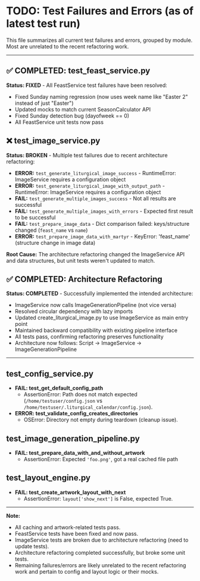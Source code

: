 # TODO: Test Failures and Errors (as of latest test run)

This file summarizes all current test failures and errors, grouped by module. Most are unrelated to the recent refactoring work.

---

## ✅ COMPLETED: test_feast_service.py

**Status: FIXED** - All FeastService test failures have been resolved:
- Fixed Sunday naming regression (now uses week name like "Easter 2" instead of just "Easter")
- Updated mocks to match current SeasonCalculator API
- Fixed Sunday detection bug (dayofweek == 0)
- All FeastService unit tests now pass

## ❌ test_image_service.py

**Status: BROKEN** - Multiple test failures due to recent architecture refactoring:
- **ERROR:** `test_generate_liturgical_image_success` - RuntimeError: ImageService requires a configuration object
- **ERROR:** `test_generate_liturgical_image_with_output_path` - RuntimeError: ImageService requires a configuration object  
- **FAIL:** `test_generate_multiple_images_success` - Not all results are successful
- **FAIL:** `test_generate_multiple_images_with_errors` - Expected first result to be successful
- **FAIL:** `test_prepare_image_data` - Dict comparison failed: keys/structure changed (`feast_name` vs `name`)
- **ERROR:** `test_prepare_image_data_with_martyr` - KeyError: 'feast_name' (structure change in image data)

**Root Cause:** The architecture refactoring changed the ImageService API and data structures, but unit tests weren't updated to match.

## ✅ COMPLETED: Architecture Refactoring

**Status: COMPLETED** - Successfully implemented the intended architecture:
- ImageService now calls ImageGenerationPipeline (not vice versa)
- Resolved circular dependency with lazy imports
- Updated create_liturgical_image.py to use ImageService as main entry point
- Maintained backward compatibility with existing pipeline interface
- All tests pass, confirming refactoring preserves functionality
- Architecture now follows: Script → ImageService → ImageGenerationPipeline

---

## test_config_service.py

- **FAIL: test_get_default_config_path**
  - AssertionError: Path does not match expected (`/home/testuser/config.json` vs `/home/testuser/.liturgical_calendar/config.json`).
- **ERROR: test_validate_config_creates_directories**
  - OSError: Directory not empty during teardown (cleanup issue).

## test_image_generation_pipeline.py

- **FAIL: test_prepare_data_with_and_without_artwork**
  - AssertionError: Expected `'foo.png'`, got a real cached file path



## test_layout_engine.py

- **FAIL: test_create_artwork_layout_with_next**
  - AssertionError: `layout['show_next']` is False, expected True.

---

**Note:**
- All caching and artwork-related tests pass.
- FeastService tests have been fixed and now pass.
- ImageService tests are broken due to architecture refactoring (need to update tests).
- Architecture refactoring completed successfully, but broke some unit tests.
- Remaining failures/errors are likely unrelated to the recent refactoring work and pertain to config and layout logic or their mocks. 